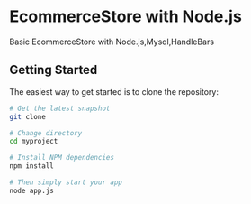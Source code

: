 # EcommerceStore with Node.js 
Basic EcommerceStore with Node.js,Mysql,HandleBars

Getting Started
---------------

The easiest way to get started is to clone the repository:

```bash
# Get the latest snapshot
git clone 

# Change directory
cd myproject

# Install NPM dependencies
npm install

# Then simply start your app
node app.js
```

